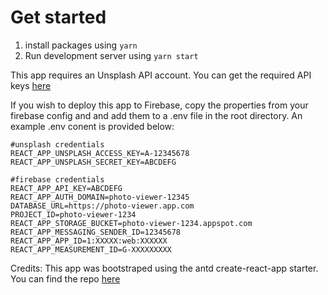 # Get started

1. install packages using `yarn`
2. Run development server using `yarn start`

This app requires an Unsplash API account. You can get the required API keys [here](https://unsplash.com/developers)

If you wish to deploy this app to Firebase, copy the properties from your firebase config and and add them to a .env file in the root directory. An example .env conent is provided below:

```
#unsplash credentials
REACT_APP_UNSPLASH_ACCESS_KEY=A-12345678
REACT_APP_UNSPLASH_SECRET_KEY=ABCDEFG

#firebase credentials
REACT_APP_API_KEY=ABCDEFG
REACT_APP_AUTH_DOMAIN=photo-viewer-12345
DATABASE_URL=https://photo-viewer.app.com
PROJECT_ID=photo-viewer-1234
REACT_APP_STORAGE_BUCKET=photo-viewer-1234.appspot.com
REACT_APP_MESSAGING_SENDER_ID=12345678
REACT_APP_APP_ID=1:XXXXX:web:XXXXXX
REACT_APP_MEASUREMENT_ID=G-XXXXXXXXX

```

Credits:
This app was bootstraped using the antd create-react-app starter. You can find the repo [here](https://github.com/ant-design/create-react-app-antd)
